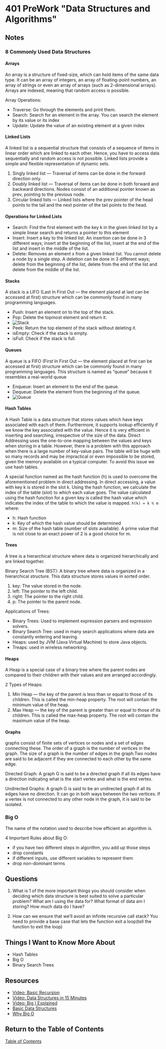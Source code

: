 # 401 PreWork "Data Structures and Algorithms"

## Notes

### 8 Commonly Used Data Structures

#### Arrays

An array is a structure of fixed-size, which can hold items of the same data type. It can be an array of integers, an array of floating-point numbers, an array of strings or even an array of arrays (such as 2-dimensional arrays). Arrays are indexed, meaning that random access is possible.

Array Operations:

- Traverse: Go through the elements and print them.
- Search: Search for an element in the array. You can search the element by its value or its index
- Update: Update the value of an existing element at a given index

#### Linked Lists

 A linked list is a sequential structure that consists of a sequence of items in linear order which are linked to each other. Hence, you have to access data sequentially and random access is not possible. Linked lists provide a simple and flexible representation of dynamic sets.

1. Singly linked list — Traversal of items can be done in the forward direction only.
2. Doubly linked list — Traversal of items can be done in both forward and backward directions. Nodes consist of an additional pointer known as prev, pointing to the previous node.
3. Circular linked lists — Linked lists where the prev pointer of the head points to the tail and the next pointer of the tail points to the head.

#### Operations for Linked Lists

- Search: Find the first element with the key k in the given linked list by a simple linear search and returns a pointer to this element
- Insert: Insert a key to the linked list. An insertion can be done in 3 different ways; insert at the beginning of the list, insert at the end of the list and insert in the middle of the list.
- Delete: Removes an element x from a given linked list. You cannot delete a node by a single step. A deletion can be done in 3 different ways; delete from the beginning of the list, delete from the end of the list and delete from the middle of the list.

#### Stacks

A stack is a LIFO (Last In First Out — the element placed at last can be accessed at first) structure which can be commonly found in many programming languages.

- Push: Insert an element on to the top of the stack.
- Pop: Delete the topmost element and return it.
- ![Stack](https://miro.medium.com/max/720/1*QMifqahZm4DGQ91GkOhu4g.webp)
- Peek: Return the top element of the stack without deleting it.
- isEmpty: Check if the stack is empty.
- isFull: Check if the stack is full.

#### Queues

A queue is a FIFO (First In First Out — the element placed at first can be accessed at first) structure which can be commonly found in many programming languages. This structure is named as “queue” because it resembles a real-world queue

- Enqueue: Insert an element to the end of the queue.
- Dequeue: Delete the element from the beginning of the queue.
- ![Queue](https://miro.medium.com/max/720/1*K4-7c0lyUcSGRPmv3_9uqw.webp)

#### Hash Tables

A Hash Table is a data structure that stores values which have keys associated with each of them. Furthermore, it supports lookup efficiently if we know the key associated with the value. Hence it is very efficient in inserting and searching, irrespective of the size of the data.
Direct Addressing uses the one-to-one mapping between the values and keys when storing in a table. However, there is a problem with this approach when there is a large number of key-value pairs. The table will be huge with so many records and may be impractical or even impossible to be stored, given the memory available on a typical computer. To avoid this issue we use hash tables.

A special function named as the hash function (h) is used to overcome the aforementioned problem in direct addressing. In direct accessing, a value with key k is stored in the slot k. Using the hash function, we calculate the index of the table (slot) to which each value goes. The value calculated using the hash function for a given key is called the hash value which indicates the index of the table to which the value is mapped. `h(k) = k % m` where:

- h: Hash function
- k: Key of which the hash value should be determined
- m: Size of the hash table (number of slots available). A prime value that is not close to an exact power of 2 is a good choice for m.

#### Trees

A tree is a hierarchical structure where data is organized hierarchically and are linked together.

Binary Search Tree (BST): A binary tree where data is organized in a hierarchical structure. This data structure stores values in sorted order.

1. key: The value stored in the node.
2. left: The pointer to the left child.
3. right: The pointer to the right child.
4. p: The pointer to the parent node.

Applications of Trees:

- Binary Trees: Used to implement expression parsers and expression solvers.
- Binary Search Tree: used in many search applications where data are constantly entering and leaving.
- Heaps: used by JVM (Java Virtual Machine) to store Java objects.
- Treaps: used in wireless networking.

#### Heaps

A Heap is a special case of a binary tree where the parent nodes are compared to their children with their values and are arranged accordingly.

2 Types of Heaps:

1. Min Heap — the key of the parent is less than or equal to those of its children. This is called the min-heap property. The root will contain the minimum value of the heap.
2. Max Heap — the key of the parent is greater than or equal to those of its children. This is called the max-heap property. The root will contain the maximum value of the heap.

#### Graphs

graphs consist of finite sets of vertices or nodes and a set of edges connecting these. The order of a graph is the number of vertices in the graph. The size of a graph is the number of edges in the graph.Two nodes are said to be adjacent if they are connected to each other by the same edge.

Directed Graph: A graph G is said to be a directed graph if all its edges have a direction indicating what is the start vertex and what is the end vertex. 

Undirected Graphs: A graph G is said to be an undirected graph if all its edges have no direction. It can go in both ways between the two vertices. If a vertex is not connected to any other node in the graph, it is said to be isolated.

### Big O

The name of the notation used to describe how efficient an algorithm is.

4 Important Rules about Big O:

- if you have two different steps in algorithm, you add up those steps
- drop constants
- if different inputs, use different variables to represent them
- drop non-dominant terms

## Questions

1. What is 1 of the more important things you should consider when deciding which data structure is best suited to solve a particular problem? What am I using the data for? What format of data am I storing? How much data do I have?

2. How can we ensure that we’ll avoid an infinite recursive call stack? You need to provide a base case that lets the function exit a loop(tell the function to exit the loop)

## Things I Want to Know More About

- Hash Tables
- Big O
- Binary Search Trees

## Resources

- [Video: Basic Recursion](https://www.youtube.com/watch?v=vPEJSJMg4jY)
- [Video: Data Structures in 15 Minutes](https://www.youtube.com/watch?v=sVxBVvlnJsM)
- [Video: Big ) Explained](https://www.youtube.com/watch?v=v4cd1O4zkGw)
- [Basic Data Structures](https://towardsdatascience.com/8-common-data-structures-every-programmer-must-know-171acf6a1a42)
- [Why Big O](https://triplebyte.com/blog/why-you-should-learn-big-o-and-stop-hacking-your-way-through-algorithms)

## Return to the Table of Contents

[Table of Contents](https://todd75.github.io/reading-notes/)